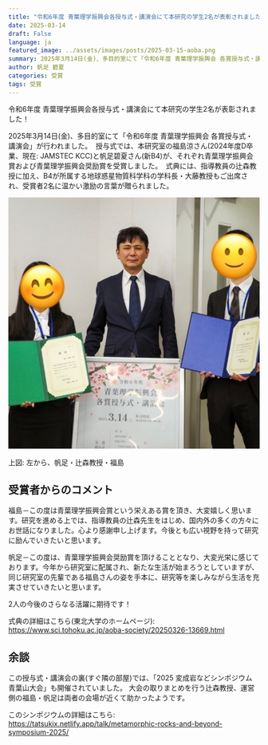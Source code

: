 ```yaml
---
title: "令和6年度 青葉理学振興会各授与式・講演会にて本研究の学生2名が表彰されました！"
date: 2025-03-14
draft: False
language: ja
featured_image: ../assets/images/posts/2025-03-15-aoba.png
summary: 2025年3月14日(金)、多目的室にて「令和6年度 青葉理学振興会 各賞授与式・講演会」が行われました。 
author: 帆足 碧夏
categories: 受賞
tags: 受賞
---
```


令和6年度 青葉理学振興会各授与式・講演会にて本研究の学生2名が表彰されました！

2025年3月14日(金)、多目的室にて「令和6年度 青葉理学振興会 各賞授与式・講演会」が行われました。 
授与式では、本研究室の福島涼さん(2024年度D卒業、現在: JAMSTEC KCC)と帆足碧夏さん(新B4)が、それぞれ青葉理学振興会賞および青葉理学振興会奨励賞を受賞しました。 
式典には、指導教員の辻森教授に加え、B4が所属する地球惑星物質科学科の学科長・大藤教授もご出席され、受賞者2名に温かい激励の言葉が贈られました。 

![](static/images/posts/2025-03-15-aoba/image.png)

上図: 左から、帆足・辻森教授・福島

## 受賞者からのコメント

福島－この度は青葉理学振興会賞という栄えある賞を頂き、大変嬉しく思います。研究を進める上では、指導教員の辻森先生をはじめ、国内外の多くの方々にお世話になりました。心より感謝申し上げます。今後とも広い視野を持って研究に励んでいきたいと思います。

帆足－この度は、青葉理学振興会奨励賞を頂けることとなり、大変光栄に感じております。今年から研究室に配属され、新たな生活が始まろうとしていますが、同じ研究室の先輩である福島さんの姿を手本に、研究等を楽しみながら生活を充実させていきたいと思います。

2人の今後のさらなる活躍に期待です！ 

式典の詳細はこちら(東北大学のホームページ):
<br>
https://www.sci.tohoku.ac.jp/aoba-society/20250326-13669.html

## 余談

この授与式・講演会の裏(すぐ隣の部屋)では、「2025 変成岩などシンポジウム　青葉山大会」も開催されていました。
大会の取りまとめを行う辻森教授、運営側の福島・帆足は両者の会場が近くて助かったようです。

このシンポジウムの詳細はこちら:
<br>
https://tatsukix.netlify.app/talk/metamorphic-rocks-and-beyond-symposium-2025/



